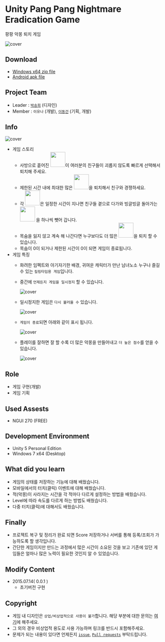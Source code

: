 # Unity Pang Pang Nightmare Eradication Game

팡팡 악몽 퇴치 게임

![cover](./resources/img_alotof.png)

## Download

- [Windows x64 zip file](./build/Pang_Pang_x86_0.0.1.zip?raw=true)
- [Android apk file](./build/Pang&#32;Pang&#32;Nightmare.apk?raw=true)

## Project Team

- Leader : [`박송희`](https://github.com/ParkSongHee) (디자인)
- Member : `이유나` (개발), [`이동건`](https://github.com/Sotaneum) (기획, 개발)

## Info

![cover](./resources/img_start.png)

- 게임 스토리
  - 사방으로 흩어진 <img src="./resources/Nightmare.png" width="48">이 여러분의 친구들이 괴롭지 않도록 빠르게 선택해서 퇴치해 주세요. 
  - 제한된 시간 내에 최대한 많은 <img src="./resources/Nightmare.png" width="48">을 퇴치해서 친구와 경쟁하세요.
  - 각 <img src="./resources/Nightmare.png" width="48">은 일정한 시간이 지나면 친구들 곁으로 다가와 빙글빙글 돌아가는 <img src="./resources/life.png" width="48"> 을 하나씩 뺏어 갑니다.
  - 목숨을 잃지 않고 계속 해 나간다면 누구보다도 더 많은 <img src="./resources/Nightmare.png" width="48">을 퇴치 할 수 있습니다.
  - 목숨이 0이 되거나 제한된 시간이 0이 되면 게임이 종료됩니다.
- 게임 특징
  - 화려한 임펙트와 아기자기한 배경, 귀여운 캐릭터가 만난 남녀노소 누구나 즐길 수 있는 `킬링타임용 게임`입니다.
  - 중간에 `언제든지 게임을 일시정지` 할 수 있습니다.

    ![cover](./resources/img_stop.png)

  - 일시정지한 게임은 `다시 불러올 수` 있습니다.

    ![cover](./resources/img_continue.png)

  - `게임이 종료`되면 아래와 같이 표시 됩니다.
  
    ![cover](./resources/img_result.png)

  - 플레이를 잘하면 잘 할 수록 더 많은 악몽을 만들어내고 `더 높은 점수`를 얻을 수 있습니다.

    ![cover](./resources/img_level4.png)

## Role

- 게임 구현(개발)
- 게임 기획

## Used Assests

- NGUI 270 (FREE)

## Development Environment

- Unity 5 Personal Edition
- Windows 7 x64 (Desktop)

## What did you learn

- 게임의 상태를 저장하는 기능에 대해 배웠습니다.
- 모바일에서의 터치(클릭) 이벤트에 대해 배웠습니다.
- 적(악몽)이 사라지는 시간을 각 적마다 다르게 설정하는 방법을 배웠습니다.
- Level에 따라 속도를 다르게 하는 방법도 배웠습니다.
- 다중 터치(클릭)에 대해서도 배웠습니다.

## Finally

- 프로젝트 복구 및 정리가 완료 되면 Score 저장하거나 서버를 통해 등록/조회가 가능하도록 할 생각입니다.
- 간단한 게임이지만 만드는 과정에서 많은 시간이 소요된 것을 보고 기존에 있던 게임들은 얼마나 많은 노력이 필요한 것인지 알 수 있었습니다.

## Modify Content

- 2015.07.14( 0.0.1 )
  - 초기버전 구현

## Copyright

- 게임 내 디자인은 `상업/비상업적으로 사용이 불가`합니다. 해당 부분에 대한 문의는 [여기](mailto:psh6654@naver.com)에 해주세요.
- 그 외의 경우 비상업적 용도로 사용 가능하며 링크를 반드시 포함해주세요.
- 문제가 되는 내용이 있다면 언제든지 [`issue`](https://github.com/Sotaneum/Unity-Pang-Pang-Nightmare-Eradication-Game/issues/new), [`Pull requests`](https://github.com/Sotaneum/Unity-Pang-Pang-Nightmare-Eradication-Game/compare) 부탁드립니다.